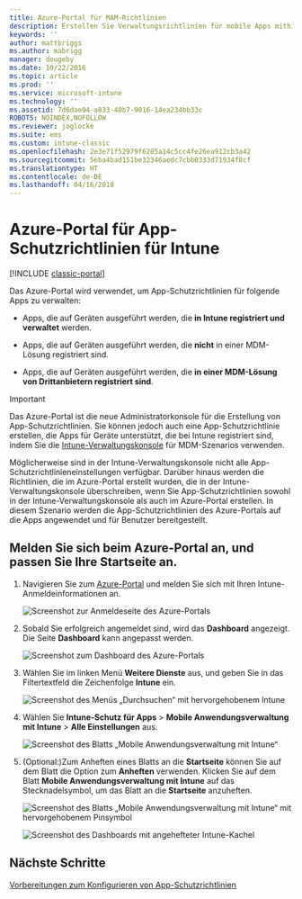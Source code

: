 ```yaml
---
title: Azure-Portal für MAM-Richtlinien
description: Erstellen Sie Verwaltungsrichtlinien für mobile Apps mithilfe des Azure-Portals. Die Richtlinien, die Sie hier erstellen, können auf Geräte mit oder ohne Registrierung in Intune angewendet werden.
keywords: ''
author: mattbriggs
ms.author: mabrigg
manager: dougeby
ms.date: 10/22/2016
ms.topic: article
ms.prod: ''
ms.service: microsoft-intune
ms.technology: ''
ms.assetid: 7d6dae94-a833-40b7-9016-14ea234bb33c
ROBOTS: NOINDEX,NOFOLLOW
ms.reviewer: joglocke
ms.suite: ems
ms.custom: intune-classic
ms.openlocfilehash: 2e3e71f52979f6285a14c5cc4fe26ea912cb3a42
ms.sourcegitcommit: 5eba4bad151be32346aedc7cbb0333d71934f8cf
ms.translationtype: HT
ms.contentlocale: de-DE
ms.lasthandoff: 04/16/2018
---
```

# <a name="azure-portal-for-intune-app-protection-policies"></a>Azure-Portal für App-Schutzrichtlinien für Intune

[!INCLUDE [classic-portal](../includes/classic-portal.md)]

Das Azure-Portal wird verwendet, um App-Schutzrichtlinien für folgende Apps zu verwalten:

- Apps, die auf Geräten ausgeführt werden, die **in Intune registriert und verwaltet** werden.

- Apps, die auf Geräten ausgeführt werden, die **nicht** in einer MDM-Lösung registriert sind.
- Apps, die auf Geräten ausgeführt werden, die **in einer MDM-Lösung von Drittanbietern registriert sind**.

> [!IMPORTANT]
> Das Azure-Portal ist die neue Administratorkonsole für die Erstellung von App-Schutzrichtlinien. Sie können jedoch auch eine App-Schutzrichtlinie erstellen, die Apps für Geräte unterstützt, die bei Intune registriert sind, indem Sie die [Intune-Verwaltungskonsole](configure-and-deploy-mobile-application-management-policies-in-the-microsoft-intune-console.md) für MDM-Szenarios verwenden.
> 
> Möglicherweise sind in der Intune-Verwaltungskonsole nicht alle App-Schutzrichtlinieneinstellungen verfügbar. Darüber hinaus werden die Richtlinien, die im Azure-Portal erstellt wurden, die in der Intune-Verwaltungskonsole überschreiben, wenn Sie App-Schutzrichtlinien sowohl in der Intune-Verwaltungskonsole als auch im Azure-Portal erstellen. In diesem Szenario werden die App-Schutzrichtlinien des Azure-Portals auf die Apps angewendet und für Benutzer bereitgestellt.


## <a name="sign-in-to-the-azure-portal-and-customize-your-start-page"></a>Melden Sie sich beim Azure-Portal an, und passen Sie Ihre Startseite an.

1.  Navigieren Sie zum [Azure-Portal](https://portal.azure.com) und melden Sie sich mit Ihren Intune-Anmeldeinformationen an.

    ![Screenshot zur Anmeldeseite des Azure-Portals](../media/AppManagement/AzurePortal_MAMSigninPage.png)

2.  Sobald Sie erfolgreich angemeldet sind, wird das **Dashboard** angezeigt. Die Seite **Dashboard** kann angepasst werden.

    ![Screenshot zum Dashboard des Azure-Portals](../media/AppManagement/AzurePortal_MAMStartboard_NoMAM.png)

3.  Wählen Sie im linken Menü **Weitere Dienste** aus, und geben Sie in das Filtertextfeld die Zeichenfolge **Intune** ein.

    ![Screenshot des Menüs „Durchsuchen“ mit hervorgehobenem Intune](../media/AppManagement/MAM-Azure-Portal-1.png)

4.  Wählen Sie **Intune-Schutz für Apps** > **Mobile Anwendungsverwaltung mit Intune** > **Alle Einstellungen** aus.

    ![Screenshot des Blatts „Mobile Anwendungsverwaltung mit Intune“](../media/AppManagement/MAM-Azure-Portal-2.png)

5. (Optional:)Zum Anheften eines Blatts an die **Startseite** können Sie auf dem Blatt die Option zum **Anheften** verwenden. Klicken Sie auf dem Blatt **Mobile Anwendungsverwaltung mit Intune** auf das Stecknadelsymbol, um das Blatt an die **Startseite** anzuheften.

    ![Screenshot des Blatts „Mobile Anwendungsverwaltung mit Intune“ mit hervorgehobenem Pinsymbol](../media/AppManagement/AzurePortal_MAM_PinBladeAction.png)

    ![Screenshot des Dashboards mit angehefteter Intune-Kachel](../media/AppManagement/AzurePortal_MAM_Startboard_withMAM.png)

## <a name="next-steps"></a>Nächste Schritte
[Vorbereitungen zum Konfigurieren von App-Schutzrichtlinien](get-ready-to-configure-mobile-app-management-policies-with-microsoft-intune.md)
